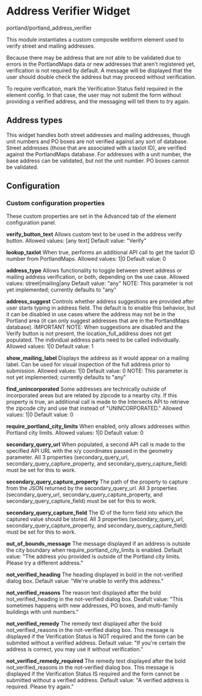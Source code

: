 # Address Verifier Widget

portland/portland_address_verifier

This module instantiates a custom composite webform element used to verify street and mailing addresses.

Because there may be address that are not able to be validated due to errors in the PortlandMaps data or new addresses that aren't registered yet, verification is not required by default. A message will be displayed that the user should double check the address but may proceed without verification.

To require verification, mark the Verification Status field required in the element config. In that case, the user may not submit the form without providing a verified address, and the messaging will tell them to try again.

## Address types

This widget handles both street addresses and mailing addresses, though unit numbers and PO boxes are not verified against any sort of database. Street addresses (those that are associated with a taxlot ID), are verified against the PortlandMaps database. For addresses with a unit number, the base address can be validated, but not the unit number. PO boxes cannot be validated.

## Configuration

### Custom configuration properties

These custom properties are set in the Advanced tab of the element configuration panel.

**verify_button_text**
Allows custom text to be used in the address verify button.
Allowed values: [any text]
Default value: "Verify"

**lookup_taxlot**
When true, performs an additional API call to get the taxlot ID number from PortlandMaps.
Allowed values: 1|0
Default value: 0

**address_type**
Allows functionality to toggle between street address or mailing address verification, or both, depending on the use case.
Allowed values: street|mailing|any
Default value: "any"
NOTE: This parameter is not yet implemented; currently defaults to "any"

**address_suggest**
Controls whether address suggestions are provided after user starts typing in address field. The default is to enable this
behavior, but it can be disabled in use cases where the address may not be in the Portland area (it can only suggest
addresses that are in the PortlandMaps database). IMPORTANT NOTE: When suggestions are disabled and the Verify button is
not present, the location_full_address does not get populated. The individual address parts need to be called individually.
Allowed values: 1|0
Default value: 1

**show_mailing_label**
Displays the address as it would appear on a mailing label. Can be used for visual inspection of the full address prior to submission.
Allowed values: 1|0
Default value: 0
NOTE: This parameter is not yet implemented; currently defaults to "any"

**find_unincorporated**
Some addresses are technically outside of incorporated areas but are related by zipcode to a nearby city. If this property is true, an additional call is made to the Intersects API to retrieve the zipcode city and use that instead of "UNINCORPORATED."
Allowed values: 1|0
Default value: 0

**require_portland_city_limits**
When enabled, only allows addresses within Portland city limits.
Allowed values: 1|0
Default value: 0

**secondary_query_url**
When populated, a second API call is made to the specified API URL with the x/y coordinates passed in the geometry parameter. All 3 properties (secondary_query_url, secondary_query_capture_property, and secondary_query_capture_field) must be set for this to work.

**secondary_query_capture_property**
The path of the property to capture from the JSON returned by the secondary_query_url. All 3 properties (secondary_query_url, secondary_query_capture_property, and secondary_query_capture_field) must be set for this to work.

**secondary_query_capture_field**
The ID of the form field into which the captured value should be stored. All 3 properties (secondary_query_url, secondary_query_capture_property, and secondary_query_capture_field) must be set for this to work.

**out_of_bounds_message**
The message displayed if an address is outside the city boundary when require_portland_city_limits is enabled.
Default value: "The address you provided is outside of the Portland city limits. Please try a different address."

**not_verified_heading**
The heading displayed in bold in the not-verified dialog box.
Default value: "We're unable to verify this address."

**not_verified_reasons**
The reason text displayed after the bold not_verified_heading in the not-verified dialog box.
Deafult value: "This sometimes happens with new addresses, PO boxes, and multi-family buildings with unit numbers."

**not_verified_remedy**
The remedy text displayed after the bold not_verified_reasons in the not-verified dialog box. This message is displayed if the Verification Status is NOT required and the form can be submited without a verified address.
Default value: "If you're certain the address is correct, you may use it without verification."

**not_verified_remedy_required**
The remedy text displayed after the bold not_verified_reasons in the not-verified dialog box. This message is displayed if the Verification Status IS required and the form cannot be submitted without a verified address.
Default value: "A verified address is required. Please try again."
